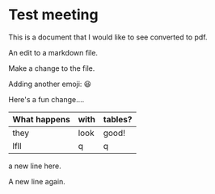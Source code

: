 # Test meeting

This is a document that I would like to see converted to pdf.

An edit to a markdown file.

Make a change to the file.

Adding another emoji: :laughing:

Here's a fun change....

| What happens | with | tables? |
| ---- | ---- | ---- |
| they | look | good! |
| lfll | q | q |

a new line here.

A new line again.